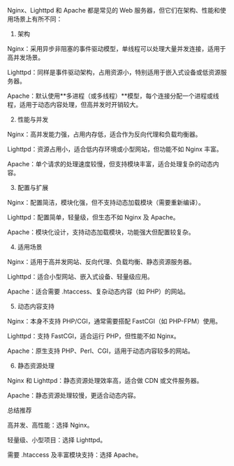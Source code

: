 Nginx、Lighttpd 和 Apache 都是常见的 Web 服务器，但它们在架构、性能和使用场景上有所不同：

1. 架构

Nginx：采用异步非阻塞的事件驱动模型，单线程可以处理大量并发连接，适用于高并发场景。

Lighttpd：同样是事件驱动架构，占用资源小，特别适用于嵌入式设备或低资源服务器。

Apache：默认使用**多进程（或多线程）**模型，每个连接分配一个进程或线程，适用于动态内容处理，但高并发时开销较大。


2. 性能与并发

Nginx：高并发能力强，占用内存低，适合作为反向代理和负载均衡器。

Lighttpd：资源占用小，适合低内存环境或小型网站，但功能不如 Nginx 丰富。

Apache：单个请求的处理速度较慢，但支持模块丰富，适合处理复杂的动态内容。


3. 配置与扩展

Nginx：配置简洁，模块化强，但不支持动态加载模块（需要重新编译）。

Lighttpd：配置简单，轻量级，但生态不如 Nginx 及 Apache。

Apache：模块化设计，支持动态加载模块，功能强大但配置较复杂。


4. 适用场景

Nginx：适用于高并发网站、反向代理、负载均衡、静态资源服务器。

Lighttpd：适合小型网站、嵌入式设备、轻量级应用。

Apache：适合需要 .htaccess、复杂动态内容（如 PHP）的网站。


5. 动态内容支持

Nginx：本身不支持 PHP/CGI，通常需要搭配 FastCGI（如 PHP-FPM）使用。

Lighttpd：支持 FastCGI，适合运行 PHP，但性能不如 Nginx。

Apache：原生支持 PHP、Perl、CGI，适用于动态内容较多的网站。


6. 静态资源处理

Nginx 和 Lighttpd：静态资源处理效率高，适合做 CDN 或文件服务器。

Apache：静态资源处理较慢，更适合动态内容。


总结推荐

高并发、高性能：选择 Nginx。

轻量级、小型项目：选择 Lighttpd。

需要 .htaccess 及丰富模块支持：选择 Apache。







